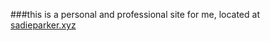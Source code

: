 ###this is a personal and professional site for me, located at <a href="sadieparker.xyz" target="blank">sadieparker.xyz</a>
